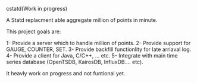 cstatd(Work in progress) 

A Statd replacment able aggregate million of points in minute.

This project goals are:

1- Provide a server which to handle million of points.
2- Provide support for GAUGE, COUNTER, SET.
3- Provide backfill functionlity for late arriaval log.
4- Provide a client for Java, C/C++, ... etc.
5- Integrate with main time series database (OpenTSDB, KairosDB, InfluxDB.... etc).


It heavly work on progress and not funtional yet. 
